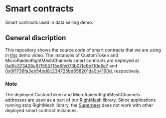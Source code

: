# Smart contracts

Smart contracts used in data selling demo.

## General discription

This repository shows the source code of smart contracts that we are using in [this](https://www.youtube.com/watch?v=nyVwQz6EV54) demo video. The instances of CustomToken and MicroRaidenRightMeshChannels smart contracts are deployed at [0x0fc373426c87f555715e6fe673b07fe9e7f0e6e7](https://kovan.etherscan.io/address/0x0fc373426c87f555715e6fe673b07fe9e7f0e6e7) and [0x0f1736fa3eb54bd8c234725bd658201da0b4190d](https://kovan.etherscan.io/address/0x0f1736fa3eb54bd8c234725bd658201da0b4190d), respectively.

### Note

The deployed CustomToken and MicroRaidenRightMeshChannels addresses are used as a part of our [RightMesh](https://developer.rightmesh.io/register_form.php) library. 
Since applications running atop RightMesh library, the [Superpeer](https://github.com/RightMesh/Superpeer) does not work with other deployed smart contract instances.

